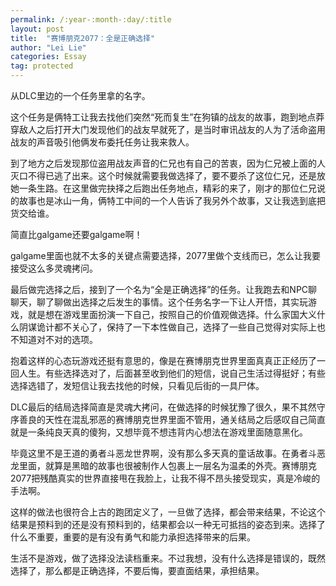 ```yaml
---
permalink: /:year-:month-:day/:title
layout: post
title:  "赛博朋克2077：全是正确选择"
author: "Lei Lie"
categories: Essay
tag: protected
---
```


从DLC里边的一个任务里拿的名字。

这个任务是俩特工让我去找他们突然“死而复生”在狗镇的战友的故事，跑到地点莽穿敌人之后打开大门发现他们的战友早就死了，是当时审讯战友的人为了活命盗用战友的声音吸引他俩发布委托任务让我来救人。

到了地方之后发现那位盗用战友声音的仁兄也有自己的苦衷，因为仁兄被上面的人灭口不得已逃了出来。这个时候就需要我做选择了，要不要杀了这位仁兄，还是放她一条生路。在这里做完抉择之后跑出任务地点，精彩的来了，刚才的那位仁兄说的故事也是冰山一角，俩特工中间的一个人告诉了我另外个故事，又让我选到底把货交给谁。

简直比galgame还要galgame啊！

galgame里面也就不太多的关键点需要选择，2077里做个支线而已，怎么让我要接受这么多灵魂拷问。

最后做完选择之后，接到了一个名为“全是正确选择”的任务。让我跑去和NPC聊聊天，聊了聊做出选择之后发生的事情。这个任务名字一下让人开悟，其实玩游戏，就是想在游戏里面扮演一下自己，按照自己的价值观做选择。什么家国大义什么阴谋诡计都不关心了，保持了一下本性做自己，选择了一些自己觉得对实际上也不知道对不对的选项。

抱着这样的心态玩游戏还挺有意思的，像是在赛博朋克世界里面真真正正经历了一回人生。有些选择选对了，后面甚至收到他们的短信，说自己生活过得挺好；有些选择选错了，发短信让我去找他的时候，只看见后街的一具尸体。

DLC最后的结局选择简直是灵魂大拷问，在做选择的时候犹豫了很久，果不其然守序善良的天性在混乱邪恶的赛博朋克世界里面不管用，通关结局之后感叹自己简直就是一条纯良天真的傻狗，又想毕竟不想违背内心想法在游戏里面随意黑化。

毕竟这里不是王道的勇者斗恶龙世界啊，没有那么多天真的童话故事。在勇者斗恶龙里面，就算是黑暗的故事也很被制作人包裹上一层名为温柔的外壳。赛博朋克2077把残酷真实的世界直接甩在我脸上，让我不得不昂头接受现实，真是冷峻的手法啊。

这样的做法也很符合上古的跑团定义了，一旦做了选择，都会带来结果，不论这个结果是预料到的还是没有预料到的，结果都会以一种无可抵挡的姿态到来。选择了什么不重要，重要的是有没有勇气和能力承担选择带来的后果。

生活不是游戏，做了选择没法读档重来。不过我想，没有什么选择是错误的，既然选择了，那么都是正确选择，不要后悔，要直面结果，承担结果。

